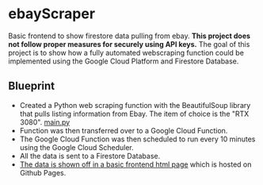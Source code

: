 # ebayScraper
Basic frontend to show firestore data pulling from ebay.
**This project does not follow proper measures for securely using API keys.**
The goal of this project is to show how a fully automated webscraping function could be implemented using the Google Cloud Platform and Firestore Database.

## Blueprint

- Created a Python web scraping function with the BeautifulSoup library that pulls listing information from Ebay. The item of choice is the "RTX 3080". [main.py](main.py)
- Function was then transferred over to a Google Cloud Function.
- The Google Cloud Function was then scheduled to run every 10 minutes using the Google Cloud Scheduler.
- All the data is sent to a Firestore Database.
- [The data is shown off in a basic frontend html page](index.html) which is hosted on Github Pages.
